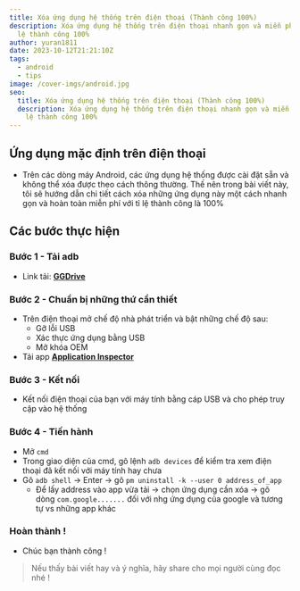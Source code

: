 ```yaml
---
title: Xóa ứng dụng hệ thống trên điện thoại (Thành công 100%)
description: Xóa ứng dụng hệ thống trên điện thoại nhanh gọn và miễn phí với tỉ
  lệ thành công 100%
author: yuran1811
date: 2023-10-12T21:21:10Z
tags:
  - android
  - tips
image: /cover-imgs/android.jpg
seo:
  title: Xóa ứng dụng hệ thống trên điện thoại (Thành công 100%)
  description: Xóa ứng dụng hệ thống trên điện thoại nhanh gọn và miễn phí với tỉ
    lệ thành công 100%
---
```


## Ứng dụng mặc định trên điện thoại

- Trên các dòng máy Android, các ứng dụng hệ thống được cài đặt sẵn và không thể xóa được theo cách thông thường. Thế nên trong bài viết này, tôi sẽ hướng dẫn chi tiết cách xóa những ứng dụng này một cách nhanh gọn và hoàn toàn miễn phí với tỉ lệ thành công là 100%

## Các bước thực hiện

### Bước 1 - Tải adb

- Link tải: [**GGDrive**](https://drive.google.com/file/d/1vOEbIMZ95zEnfJPqHSyN5RRBodfTYKDM/view?usp=sharing)

### Bước 2 - Chuẩn bị những thứ cần thiết

- Trên điện thoại mở chế độ nhà phát triển và bật những chế độ sau:
  - Gỡ lỗi USB
  - Xác thực ứng dụng bằng USB
  - Mở khóa OEM
- Tải app [**Application Inspector**](https://play.google.com/store/apps/details?id=com.ubqsoft.sec01\&hl=vi\&gl=US)

### Bước 3 - Kết nối

- Kết nối điện thoại của bạn với máy tính bằng cáp USB và cho phép truy cập vào hệ thống

### Bước 4 - Tiến hành

- Mở `cmd`
- Trong giao diện của cmd, gõ lệnh `adb devices` để kiểm tra xem điện thoại đã kết nối với máy tính hay chưa
- Gõ `adb shell` -> Enter -> gõ `pm uninstall -k --user 0 address_of_app`
  - Để lấy address vào app vừa tải -> chọn ứng dụng cần xóa -> gõ dòng `com.google.......` đối với nhg ứng dụng của google và tương tự vs những app khác

### Hoàn thành !

- Chúc bạn thành công !

> Nếu thấy bài viết hay và ý nghĩa, hãy share cho mọi người cùng đọc nhé !
